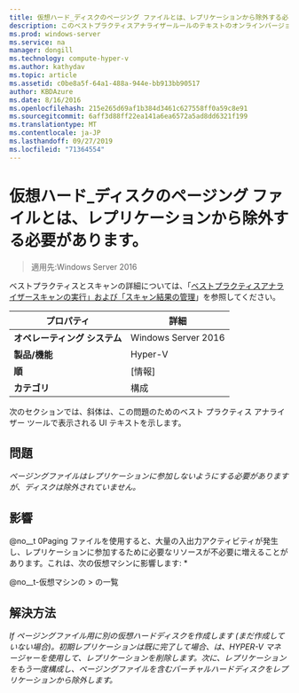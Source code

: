 ```yaml
---
title: 仮想ハード_ディスクのページング ファイルとは、レプリケーションから除外する必要があります。
description: このベストプラクティスアナライザールールのテキストのオンラインバージョン。
ms.prod: windows-server
ms.service: na
manager: dongill
ms.technology: compute-hyper-v
ms.author: kathydav
ms.topic: article
ms.assetid: c0be8a5f-64a1-488a-944e-bb913bb90517
author: KBDAzure
ms.date: 8/16/2016
ms.openlocfilehash: 215e265d69af1b384d3461c627558ff0a59c8e91
ms.sourcegitcommit: 6aff3d88ff22ea141a6ea6572a5ad8dd6321f199
ms.translationtype: MT
ms.contentlocale: ja-JP
ms.lasthandoff: 09/27/2019
ms.locfileid: "71364554"
---
```

# <a name="virtual-hard-disks-with-paging-files-should-be-excluded-from-replication"></a>仮想ハード_ディスクのページング ファイルとは、レプリケーションから除外する必要があります。

>適用先:Windows Server 2016

ベストプラクティスとスキャンの詳細については、「[ベストプラクティスアナライザースキャンの実行」および「スキャン結果の管理](https://go.microsoft.com/fwlink/p/?LinkID=223177)」を参照してください。  
  
|プロパティ|詳細|  
|-|-|  
|**オペレーティング システム**|Windows Server 2016|  
|**製品/機能**|Hyper-V|  
|**順**|[情報]|  
|**カテゴリ**|構成|  
  
次のセクションでは、斜体は、この問題のためのベスト プラクティス アナライザー ツールで表示される UI テキストを示します。  
  
## <a name="issue"></a>問題  
*ページングファイルはレプリケーションに参加しないようにする必要がありますが、ディスクは除外されていません。*  
  
## <a name="impact"></a>影響  
@no__t 0Paging ファイルを使用すると、大量の入出力アクティビティが発生し、レプリケーションに参加するために必要なリソースが不必要に増えることがあります。これは、次の仮想マシンに影響します: *  
  
@no__t-仮想マシンの > の一覧  
  
## <a name="resolution"></a>解決方法  
*If ページングファイル用に別の仮想ハードディスクを作成します (まだ作成していない場合)。初期レプリケーションは既に完了して場合、は、HYPER-V マネージャーを使用して、レプリケーションを削除します。次に、レプリケーションをもう一度構成し、ページングファイルを含むバーチャルハードディスクをレプリケーションから除外します。*  
  


